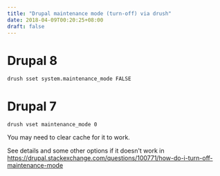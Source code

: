 ```yaml
---
title: "Drupal maintenance mode (turn-off) via drush"
date: 2018-04-09T00:20:25+08:00
draft: false
---
```


# Drupal 8
```
drush sset system.maintenance_mode FALSE
```

# Drupal 7
```
drush vset maintenance_mode 0
```
You may need to clear cache for it to work.

See details and some other options if it doesn't work in https://drupal.stackexchange.com/questions/100771/how-do-i-turn-off-maintenance-mode
